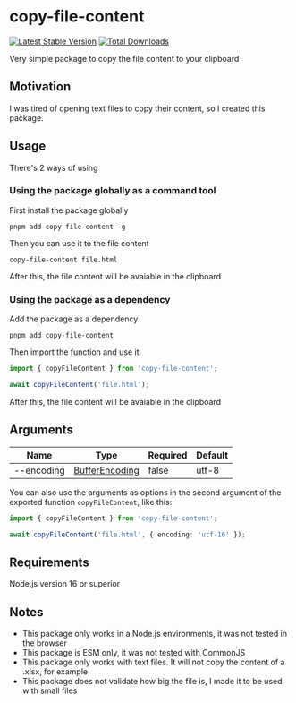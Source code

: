 # copy-file-content

<a href="https://www.npmjs.com/package/copy-file-content"><img src="https://img.shields.io/npm/v/copy-file-content.svg" alt="Latest Stable Version"></a>
<a href="https://www.npmjs.com/package/copy-file-content"><img src="https://img.shields.io/npm/dw/copy-file-content.svg" alt="Total Downloads"></a>

Very simple package to copy the file content to your clipboard

## Motivation

I was tired of opening text files to copy their content, so I created this package.

## Usage

There's 2 ways of using

### Using the package globally as a command tool

First install the package globally
```shell
pnpm add copy-file-content -g
```

Then you can use it to the file content

```shell
copy-file-content file.html
```
After this, the file content will be avaiable in the clipboard
### Using the package as a dependency

Add the package as a dependency
```shell
pnpm add copy-file-content
```

Then import the function and use it

```typescript
import { copyFileContent } from 'copy-file-content';

await copyFileContent('file.html');
```
After this, the file content will be avaiable in the clipboard

## Arguments

| Name       | Type                                                                                                                                           | Required | Default |
|------------|------------------------------------------------------------------------------------------------------------------------------------------------|----------|---------|
| --encoding | [BufferEncoding](https://github.com/DefinitelyTyped/DefinitelyTyped/blob/77f54d70b109a1b9a6ad573202113913ca4e46c6/types/node/buffer.d.ts#L223) | false    | utf-8   |

You can also use the arguments as options in the second argument of the exported function `copyFileContent`, like this:

```typescript
import { copyFileContent } from 'copy-file-content';

await copyFileContent('file.html', { encoding: 'utf-16' });
```

## Requirements

Node.js version 16 or superior

## Notes

- This package only works in a Node.js environments, it was not tested in the browser
- This package is ESM only, it was not tested with CommonJS
- This package only works with text files. It will not copy the content of a .xlsx, for example
- This package does not validate how big the file is, I made it to be used with small files